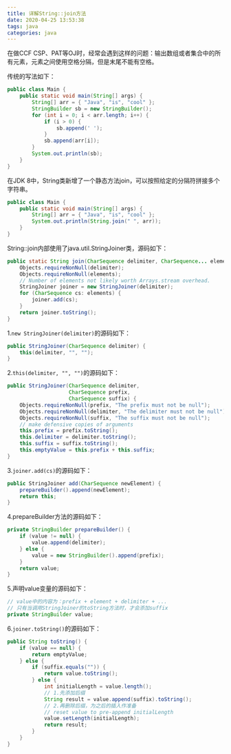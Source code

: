 ```yaml
---
title: 详解String::join方法
date: 2020-04-25 13:53:38
tags: java
categories: java
---
```


在做CCF CSP、PAT等OJ时，经常会遇到这样的问题：输出数组或者集合中的所有元素，元素之间使用空格分隔，但是末尾不能有空格。

<!--more-->

传统的写法如下：

```java
public class Main {
    public static void main(String[] args) {
        String[] arr = { "Java", "is", "cool" };
        StringBuilder sb = new StringBuilder();
        for (int i = 0; i < arr.length; i++) {
            if (i > 0) {
                sb.append(' ');
            }
            sb.append(arr[i]);
        }
        System.out.println(sb);
    }
}
```

在JDK 8中，String类新增了一个静态方法join，可以按照给定的分隔符拼接多个字符串。

```java
public class Main {
    public static void main(String[] args) {
        String[] arr = { "Java", "is", "cool" };
        System.out.println(String.join(" ", arr));
    }
}
```

String::join内部使用了java.util.StringJoiner类，源码如下：

```java
public static String join(CharSequence delimiter, CharSequence... elements) {
    Objects.requireNonNull(delimiter);
    Objects.requireNonNull(elements);
    // Number of elements not likely worth Arrays.stream overhead.
    StringJoiner joiner = new StringJoiner(delimiter);
    for (CharSequence cs: elements) {
        joiner.add(cs);
    }
    return joiner.toString();
}
```

1.`new StringJoiner(delimiter)`的源码如下：

```java
public StringJoiner(CharSequence delimiter) {
    this(delimiter, "", "");
}
```

2.`this(delimiter, "", "")`的源码如下：

```java
public StringJoiner(CharSequence delimiter,
                    CharSequence prefix,
                    CharSequence suffix) {
    Objects.requireNonNull(prefix, "The prefix must not be null");
    Objects.requireNonNull(delimiter, "The delimiter must not be null");
    Objects.requireNonNull(suffix, "The suffix must not be null");
    // make defensive copies of arguments
    this.prefix = prefix.toString();
    this.delimiter = delimiter.toString();
    this.suffix = suffix.toString();
    this.emptyValue = this.prefix + this.suffix;
}
```

3.`joiner.add(cs)`的源码如下：

```java
public StringJoiner add(CharSequence newElement) {
    prepareBuilder().append(newElement);
    return this;
}
```

4.prepareBuilder方法的源码如下：

```java
private StringBuilder prepareBuilder() {
    if (value != null) {
        value.append(delimiter);
    } else {
        value = new StringBuilder().append(prefix);
    }
    return value;
}
```

5.声明value变量的源码如下：

```java
// value中的内容为：prefix + element + delimiter + ...
// 只有当调用StringJoiner的toString方法时，才会添加suffix
private StringBuilder value;
```

6.`joiner.toString()`的源码如下：

```java
public String toString() {
    if (value == null) {
        return emptyValue;
    } else {
        if (suffix.equals("")) {
            return value.toString();
        } else {
            int initialLength = value.length();
            // 1.先添加后缀
            String result = value.append(suffix).toString();
            // 2.再删除后缀，为之后的插入作准备
            // reset value to pre-append initialLength
            value.setLength(initialLength);
            return result;
        }
    }
}
```

